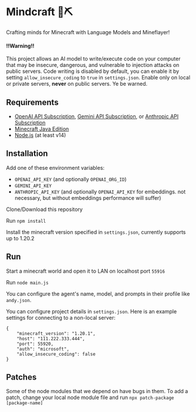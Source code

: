 # Mindcraft 🧠⛏️

Crafting minds for Minecraft with Language Models and Mineflayer!

#### ‼️Warning‼️

This project allows an AI model to write/execute code on your computer that may be insecure, dangerous, and vulnerable to injection attacks on public servers. Code writing is disabled by default, you can enable it by setting `allow_insecure_coding` to `true` in `settings.json`. Enable only on local or private servers, **never** on public servers. Ye be warned.

## Requirements

- [OpenAI API Subscription](https://openai.com/blog/openai-api), [Gemini API Subscription](https://aistudio.google.com/app/apikey), or [Anthropic API Subscription](https://docs.anthropic.com/claude/docs/getting-access-to-claude)
- [Minecraft Java Edition](https://www.minecraft.net/en-us/store/minecraft-java-bedrock-edition-pc)
- [Node.js](https://nodejs.org/) (at least v14)

## Installation

Add one of these environment variables:
  - `OPENAI_API_KEY` (and optionally `OPENAI_ORG_ID`)
  - `GEMINI_API_KEY`
  - `ANTHROPIC_API_KEY` (and optionally `OPENAI_API_KEY` for embeddings. not necessary, but without embeddings performance will suffer)

Clone/Download this repository

Run `npm install`

Install the minecraft version specified in `settings.json`, currently supports up to 1.20.2

## Run

Start a minecraft world and open it to LAN on localhost port `55916`

Run `node main.js`

You can configure the agent's name, model, and prompts in their profile like `andy.json`.


You can configure project details in `settings.json`. Here is an example settings for connecting to a non-local server:
```
{
    "minecraft_version": "1.20.1",
    "host": "111.222.333.444",
    "port": 55920,
    "auth": "microsoft",
    "allow_insecure_coding": false
}
```

## Patches

Some of the node modules that we depend on have bugs in them. To add a patch, change your local node module file and run `npx patch-package [package-name]`
